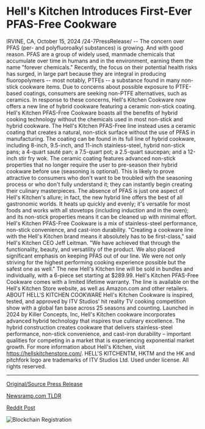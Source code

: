 # Hell's Kitchen Introduces First-Ever PFAS-Free Cookware

IRVINE, CA, October 15, 2024 /24-7PressRelease/ -- The concern over PFAS (per- and polyfluoroalkyl substances) is growing. And with good reason.   PFAS are a group of widely used, manmade chemicals that accumulate over time in humans and in the environment, earning them the name "forever chemicals." Recently, the focus on their potential health risks has surged, in large part because they are integral in producing fluoropolymers -- most notably, PTFEs -- a substance found in many non-stick cookware items.   Due to concerns about possible exposure to PTFE-based coatings, consumers are seeking non-PTFE alternatives, such as ceramics. In response to these concerns, Hell's Kitchen Cookware now offers a new line of hybrid cookware featuring a ceramic non-stick coating. Hell's Kitchen PFAS-Free Cookware boasts all the benefits of hybrid cooking technology without the chemicals used in most non-stick and hybrid cookware.   The Hell's Kitchen PFAS-Free line instead uses a ceramic coating that creates a natural, non-stick surface without the use of PFAS in manufacturing. The coating can be found in its full line of hybrid cookware, including 8-inch, 9.5-inch, and 11-inch stainless-steel, hybrid non-stick pans; a 4-quart sauté pan; a 7.5-quart pot; a 2.5-quart saucepan; and a 12-inch stir fry wok.   The ceramic coating features advanced non-stick properties that no longer require the user to pre-season their hybrid cookware before use (seasoning is optional). This is likely to prove attractive to consumers who don't want to be troubled with the seasoning process or who don't fully understand it; they can instantly begin creating their culinary masterpieces.   The absence of PFAS is just one aspect of Hell's Kitchen's allure; in fact, the new hybrid line offers the best of all gastronomic worlds. It heats up quickly and evenly; it's versatile for most foods and works with all stovetops (including induction and in the oven); and its non-stick properties means it can be cleaned up with minimal effort. Hell's Kitchen PFAS-Free Cookware is a mix of stainless-steel performance, non-stick convenience, and cast-iron durability.   "Creating a cookware line with the Hell's Kitchen brand means it absolutely has to be first-class," said Hell's Kitchen CEO Jeff Leitman. "We have achieved that through the functionality, beauty, and versatility of the product. We also placed significant emphasis on keeping PFAS out of our line. We were not only striving for the highest performing cooking experience possible but the safest one as well."  The new Hell's Kitchen line will be sold in bundles and individually, with a 6-piece set starting at $289.99. Hell's Kitchen PFAS-Free Cookware comes with a limited lifetime warranty. The line is available on the Hell's Kitchen Store website, as well as Amazon.com and other retailers.  ABOUT HELL'S KITCHEN COOKWARE Hell's Kitchen Cookware is inspired, tested, and approved by ITV Studios' hit reality TV cooking competition show with a global fan base across 25 seasons and counting. Launched in 2024 by Killer Concepts, Inc, Hell's Kitchen cookware incorporates advanced hybrid technology that inspires true culinary excellence.   The hybrid construction creates cookware that delivers stainless-steel performance, non-stick convenience, and cast-iron durability – important qualities for competing in a market that is experiencing exponential market growth. For more information about Hell's Kitchen, visit https://hellskitchenstore.com/.  HELL'S KITCHENTM, HKTM and the HK and pitchfork logo are trademarks of ITV Studios Ltd. Used under license. All rights reserved. 

---

[Original/Source Press Release](https://www.24-7pressrelease.com/press-release/515246/hells-kitchen-introduces-first-ever-pfas-free-cookware)
                    

[Newsramp.com TLDR](None) 



[Reddit Post](https://www.reddit.com/r/newsramp/comments/1g422b6/hells_kitchen_introduces_pfasfree_hybrid_cookware/) 



![Blockchain Registration](https://cdn.newsramp.app/24-7PressRelease/qrcode/2410/15/bendUAsx.webp)